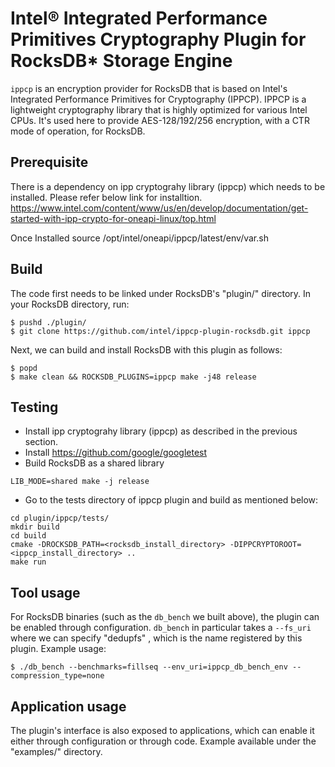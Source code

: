 # Intel® Integrated Performance Primitives Cryptography Plugin for RocksDB* Storage Engine

`ippcp` is an encryption provider for RocksDB that is based on Intel's Integrated Performance Primitives for Cryptography (IPPCP). IPPCP is a lightweight cryptography library that is highly optimized for various Intel CPUs. It's used here to provide AES-128/192/256 encryption, with a CTR mode of operation, for RocksDB.

## Prerequisite

There is a dependency on ipp cryptograhy library (ippcp) which needs to be installed. Please refer below link for installtion.
https://www.intel.com/content/www/us/en/develop/documentation/get-started-with-ipp-crypto-for-oneapi-linux/top.html

Once Installed source /opt/intel/oneapi/ippcp/latest/env/var.sh


## Build

The code first needs to be linked under RocksDB's "plugin/" directory. In your RocksDB directory, run:

```
$ pushd ./plugin/
$ git clone https://github.com/intel/ippcp-plugin-rocksdb.git ippcp
```

Next, we can build and install RocksDB with this plugin as follows:

```
$ popd
$ make clean && ROCKSDB_PLUGINS=ippcp make -j48 release
```

## Testing

* Install ipp cryptograhy library (ippcp) as described in the previous section.
* Install  https://github.com/google/googletest
* Build RocksDB as a shared library

```
LIB_MODE=shared make -j release

```

* Go to the tests directory of ippcp plugin and build as mentioned below:

```
cd plugin/ippcp/tests/
mkdir build
cd build
cmake -DROCKSDB_PATH=<rocksdb_install_directory> -DIPPCRYPTOROOT=<ippcp_install_directory> ..
make run

```
## Tool usage

For RocksDB binaries (such as the `db_bench` we built above), the plugin can be enabled through configuration. `db_bench` in particular takes a `--fs_uri` where we can specify "dedupfs" , which is the name registered by this plugin. Example usage:

```
$ ./db_bench --benchmarks=fillseq --env_uri=ippcp_db_bench_env --compression_type=none
```

## Application usage

The plugin's interface is also exposed to applications, which can enable it either through configuration or through code. Example available under the "examples/" directory.

```